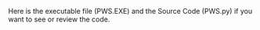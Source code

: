 Here is the executable file (PWS.EXE) and the Source Code (PWS.py) if you want to see or review the code.
